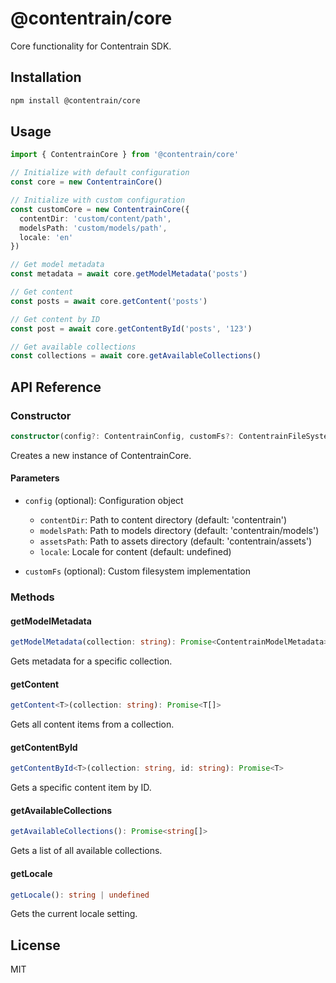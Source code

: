 # @contentrain/core

Core functionality for Contentrain SDK.

## Installation

```bash
npm install @contentrain/core
```

## Usage

```typescript
import { ContentrainCore } from '@contentrain/core'

// Initialize with default configuration
const core = new ContentrainCore()

// Initialize with custom configuration
const customCore = new ContentrainCore({
  contentDir: 'custom/content/path',
  modelsPath: 'custom/models/path',
  locale: 'en'
})

// Get model metadata
const metadata = await core.getModelMetadata('posts')

// Get content
const posts = await core.getContent('posts')

// Get content by ID
const post = await core.getContentById('posts', '123')

// Get available collections
const collections = await core.getAvailableCollections()
```

## API Reference

### Constructor

```typescript
constructor(config?: ContentrainConfig, customFs?: ContentrainFileSystem)
```

Creates a new instance of ContentrainCore.

#### Parameters

- `config` (optional): Configuration object
  - `contentDir`: Path to content directory (default: 'contentrain')
  - `modelsPath`: Path to models directory (default: 'contentrain/models')
  - `assetsPath`: Path to assets directory (default: 'contentrain/assets')
  - `locale`: Locale for content (default: undefined)

- `customFs` (optional): Custom filesystem implementation

### Methods

#### getModelMetadata
```typescript
getModelMetadata(collection: string): Promise<ContentrainModelMetadata>
```

Gets metadata for a specific collection.

#### getContent
```typescript
getContent<T>(collection: string): Promise<T[]>
```

Gets all content items from a collection.

#### getContentById
```typescript
getContentById<T>(collection: string, id: string): Promise<T>
```

Gets a specific content item by ID.

#### getAvailableCollections
```typescript
getAvailableCollections(): Promise<string[]>
```

Gets a list of all available collections.

#### getLocale
```typescript
getLocale(): string | undefined
```

Gets the current locale setting.

## License

MIT
